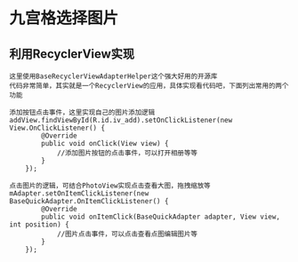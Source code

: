 # 九宫格选择图片
## 利用RecyclerView实现
	这里使用BaseRecyclerViewAdapterHelper这个强大好用的开源库
	代码非常简单，其实就是一个RecyclerView的应用，具体实现看代码吧，下面列出常用的两个功能

	添加按钮点击事件，这里实现自己的图片添加逻辑
	addView.findViewById(R.id.iv_add).setOnClickListener(new View.OnClickListener() {
            @Override
            public void onClick(View view) {
                //添加图片按钮的点击事件，可以打开相册等等
            }
        });

    点击图片的逻辑，可结合PhotoView实现点击查看大图，拖拽缩放等
	mAdapter.setOnItemClickListener(new BaseQuickAdapter.OnItemClickListener() {
            @Override
            public void onItemClick(BaseQuickAdapter adapter, View view, int position) {
                //图片点击事件，可以点击查看点图编辑图片等
            }
        });